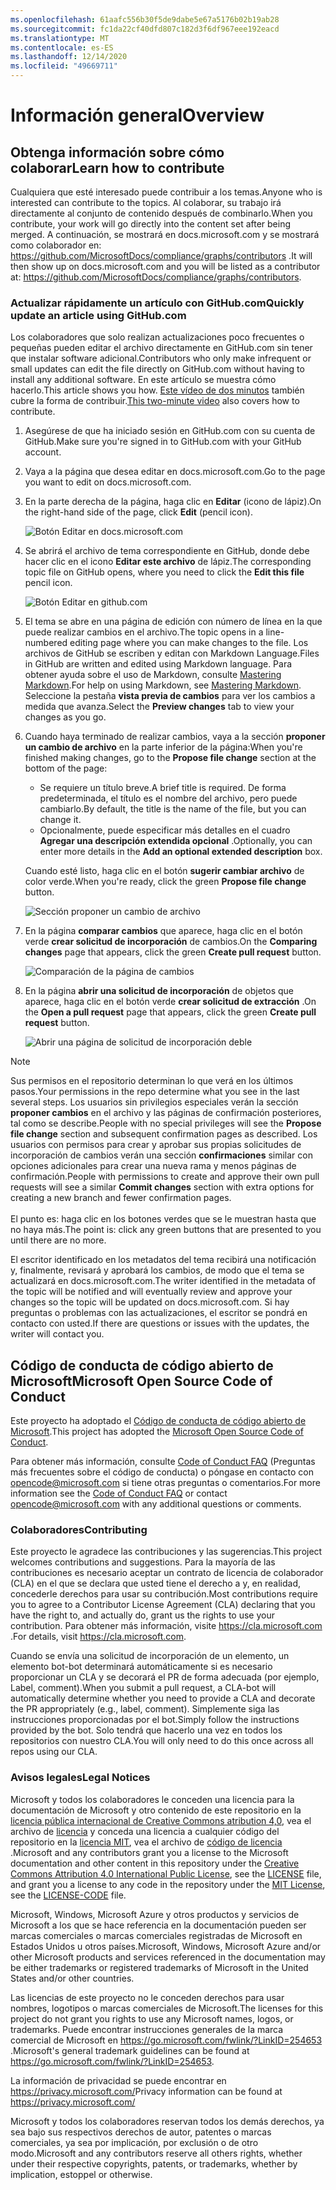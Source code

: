 ```yaml
---
ms.openlocfilehash: 61aafc556b30f5de9dabe5e67a5176b02b19ab28
ms.sourcegitcommit: fc1da22cf40dfd807c182d3f6df967eee192eacd
ms.translationtype: MT
ms.contentlocale: es-ES
ms.lasthandoff: 12/14/2020
ms.locfileid: "49669711"
---
```

# <a name="overview"></a><span data-ttu-id="14615-101">Información general</span><span class="sxs-lookup"><span data-stu-id="14615-101">Overview</span></span>

## <a name="learn-how-to-contribute"></a><span data-ttu-id="14615-102">Obtenga información sobre cómo colaborar</span><span class="sxs-lookup"><span data-stu-id="14615-102">Learn how to contribute</span></span>

<span data-ttu-id="14615-103">Cualquiera que esté interesado puede contribuir a los temas.</span><span class="sxs-lookup"><span data-stu-id="14615-103">Anyone who is interested can contribute to the topics.</span></span> <span data-ttu-id="14615-104">Al colaborar, su trabajo irá directamente al conjunto de contenido después de combinarlo.</span><span class="sxs-lookup"><span data-stu-id="14615-104">When you contribute, your work will go directly into the content set after being merged.</span></span> <span data-ttu-id="14615-105">A continuación, se mostrará en docs.microsoft.com y se mostrará como colaborador en: <https://github.com/MicrosoftDocs/compliance/graphs/contributors> .</span><span class="sxs-lookup"><span data-stu-id="14615-105">It will then show up on docs.microsoft.com and you will be listed as a contributor at: <https://github.com/MicrosoftDocs/compliance/graphs/contributors>.</span></span>

### <a name="quickly-update-an-article-using-githubcom"></a><span data-ttu-id="14615-106">Actualizar rápidamente un artículo con GitHub.com</span><span class="sxs-lookup"><span data-stu-id="14615-106">Quickly update an article using GitHub.com</span></span>

<span data-ttu-id="14615-107">Los colaboradores que solo realizan actualizaciones poco frecuentes o pequeñas pueden editar el archivo directamente en GitHub.com sin tener que instalar software adicional.</span><span class="sxs-lookup"><span data-stu-id="14615-107">Contributors who only make infrequent or small updates can edit the file directly on GitHub.com without having to install any additional software.</span></span> <span data-ttu-id="14615-108">En este artículo se muestra cómo hacerlo.</span><span class="sxs-lookup"><span data-stu-id="14615-108">This article shows you how.</span></span> <span data-ttu-id="14615-109">[Este vídeo de dos minutos](https://www.microsoft.com/videoplayer/embed/RE1XQTG) también cubre la forma de contribuir.</span><span class="sxs-lookup"><span data-stu-id="14615-109">[This two-minute video](https://www.microsoft.com/videoplayer/embed/RE1XQTG) also covers how to contribute.</span></span>

1. <span data-ttu-id="14615-110">Asegúrese de que ha iniciado sesión en GitHub.com con su cuenta de GitHub.</span><span class="sxs-lookup"><span data-stu-id="14615-110">Make sure you're signed in to GitHub.com with your GitHub account.</span></span>
2. <span data-ttu-id="14615-111">Vaya a la página que desea editar en docs.microsoft.com.</span><span class="sxs-lookup"><span data-stu-id="14615-111">Go to the page you want to edit on docs.microsoft.com.</span></span>
3. <span data-ttu-id="14615-112">En la parte derecha de la página, haga clic en **Editar** (icono de lápiz).</span><span class="sxs-lookup"><span data-stu-id="14615-112">On the right-hand side of the page, click **Edit** (pencil icon).</span></span>

   ![Botón Editar en docs.microsoft.com](compliance/media/quick-update-edit.png)

4. <span data-ttu-id="14615-114">Se abrirá el archivo de tema correspondiente en GitHub, donde debe hacer clic en el icono **Editar este archivo** de lápiz.</span><span class="sxs-lookup"><span data-stu-id="14615-114">The corresponding topic file on GitHub opens, where you need to click the **Edit this file** pencil icon.</span></span>

   ![Botón Editar en github.com](compliance/media/quick-update-github.png)

5. <span data-ttu-id="14615-116">El tema se abre en una página de edición con número de línea en la que puede realizar cambios en el archivo.</span><span class="sxs-lookup"><span data-stu-id="14615-116">The topic opens in a line-numbered editing page where you can make changes to the file.</span></span> <span data-ttu-id="14615-117">Los archivos de GitHub se escriben y editan con Markdown Language.</span><span class="sxs-lookup"><span data-stu-id="14615-117">Files in GitHub are written and edited using Markdown language.</span></span> <span data-ttu-id="14615-118">Para obtener ayuda sobre el uso de Markdown, consulte [Mastering Markdown](https://guides.github.com/features/mastering-markdown/).</span><span class="sxs-lookup"><span data-stu-id="14615-118">For help on using Markdown, see [Mastering Markdown](https://guides.github.com/features/mastering-markdown/).</span></span> <span data-ttu-id="14615-119">Seleccione la pestaña **vista previa de cambios** para ver los cambios a medida que avanza.</span><span class="sxs-lookup"><span data-stu-id="14615-119">Select the **Preview changes** tab to view your changes as you go.</span></span>

6. <span data-ttu-id="14615-120">Cuando haya terminado de realizar cambios, vaya a la sección **proponer un cambio de archivo** en la parte inferior de la página:</span><span class="sxs-lookup"><span data-stu-id="14615-120">When you're finished making changes, go to the **Propose file change** section at the bottom of the page:</span></span>

   - <span data-ttu-id="14615-121">Se requiere un título breve.</span><span class="sxs-lookup"><span data-stu-id="14615-121">A brief title is required.</span></span> <span data-ttu-id="14615-122">De forma predeterminada, el título es el nombre del archivo, pero puede cambiarlo.</span><span class="sxs-lookup"><span data-stu-id="14615-122">By default, the title is the name of the file, but you can change it.</span></span>
   - <span data-ttu-id="14615-123">Opcionalmente, puede especificar más detalles en el cuadro **Agregar una descripción extendida opcional** .</span><span class="sxs-lookup"><span data-stu-id="14615-123">Optionally, you can enter more details in the **Add an optional extended description** box.</span></span>

   <span data-ttu-id="14615-124">Cuando esté listo, haga clic en el botón **sugerir cambiar archivo** de color verde.</span><span class="sxs-lookup"><span data-stu-id="14615-124">When you're ready, click the green **Propose file change** button.</span></span>

   ![Sección proponer un cambio de archivo](compliance/media/propose-file-change.png)

7. <span data-ttu-id="14615-126">En la página **comparar cambios** que aparece, haga clic en el botón verde **crear solicitud de incorporación** de cambios.</span><span class="sxs-lookup"><span data-stu-id="14615-126">On the **Comparing changes** page that appears, click the green **Create pull request** button.</span></span>

   ![Comparación de la página de cambios](compliance/media/comparing-changes-page.png)

8. <span data-ttu-id="14615-128">En la página **abrir una solicitud de incorporación** de objetos que aparece, haga clic en el botón verde **crear solicitud de extracción** .</span><span class="sxs-lookup"><span data-stu-id="14615-128">On the **Open a pull request** page that appears, click the green **Create pull request** button.</span></span>

   ![Abrir una página de solicitud de incorporación deble](compliance/media/open-a-pull-request-page.png)

> [!NOTE]
> <span data-ttu-id="14615-130">Sus permisos en el repositorio determinan lo que verá en los últimos pasos.</span><span class="sxs-lookup"><span data-stu-id="14615-130">Your permissions in the repo determine what you see in the last several steps.</span></span> <span data-ttu-id="14615-131">Los usuarios sin privilegios especiales verán la sección **proponer cambios** en el archivo y las páginas de confirmación posteriores, tal como se describe.</span><span class="sxs-lookup"><span data-stu-id="14615-131">People with no special privileges will see the **Propose file change** section and subsequent confirmation pages as described.</span></span> <span data-ttu-id="14615-132">Los usuarios con permisos para crear y aprobar sus propias solicitudes de incorporación de cambios verán una sección **confirmaciones** similar con opciones adicionales para crear una nueva rama y menos páginas de confirmación.</span><span class="sxs-lookup"><span data-stu-id="14615-132">People with permissions to create and approve their own pull requests will see a similar **Commit changes** section with extra options for creating a new branch and fewer confirmation pages.</span></span><br/><br/><span data-ttu-id="14615-133">El punto es: haga clic en los botones verdes que se le muestran hasta que no haya más.</span><span class="sxs-lookup"><span data-stu-id="14615-133">The point is: click any green buttons that are presented to you until there are no more.</span></span>

<span data-ttu-id="14615-134">El escritor identificado en los metadatos del tema recibirá una notificación y, finalmente, revisará y aprobará los cambios, de modo que el tema se actualizará en docs.microsoft.com.</span><span class="sxs-lookup"><span data-stu-id="14615-134">The writer identified in the metadata of the topic will be notified and will eventually review and approve your changes so the topic will be updated on docs.microsoft.com.</span></span> <span data-ttu-id="14615-135">Si hay preguntas o problemas con las actualizaciones, el escritor se pondrá en contacto con usted.</span><span class="sxs-lookup"><span data-stu-id="14615-135">If there are questions or issues with the updates, the writer will contact you.</span></span>

## <a name="microsoft-open-source-code-of-conduct"></a><span data-ttu-id="14615-136">Código de conducta de código abierto de Microsoft</span><span class="sxs-lookup"><span data-stu-id="14615-136">Microsoft Open Source Code of Conduct</span></span>

<span data-ttu-id="14615-137">Este proyecto ha adoptado el [Código de conducta de código abierto de Microsoft](https://opensource.microsoft.com/codeofconduct/).</span><span class="sxs-lookup"><span data-stu-id="14615-137">This project has adopted the [Microsoft Open Source Code of Conduct](https://opensource.microsoft.com/codeofconduct/).</span></span>

<span data-ttu-id="14615-138">Para obtener más información, consulte [Code of Conduct FAQ](https://opensource.microsoft.com/codeofconduct/faq/) (Preguntas más frecuentes sobre el código de conducta) o póngase en contacto con [opencode@microsoft.com](mailto:opencode@microsoft.com) si tiene otras preguntas o comentarios.</span><span class="sxs-lookup"><span data-stu-id="14615-138">For more information see the [Code of Conduct FAQ](https://opensource.microsoft.com/codeofconduct/faq/) or contact [opencode@microsoft.com](mailto:opencode@microsoft.com) with any additional questions or comments.</span></span>

### <a name="contributing"></a><span data-ttu-id="14615-139">Colaboradores</span><span class="sxs-lookup"><span data-stu-id="14615-139">Contributing</span></span>

<span data-ttu-id="14615-140">Este proyecto le agradece las contribuciones y las sugerencias.</span><span class="sxs-lookup"><span data-stu-id="14615-140">This project welcomes contributions and suggestions.</span></span>  <span data-ttu-id="14615-141">Para la mayoría de las contribuciones es necesario aceptar un contrato de licencia de colaborador (CLA) en el que se declara que usted tiene el derecho a y, en realidad, concederle derechos para usar su contribución.</span><span class="sxs-lookup"><span data-stu-id="14615-141">Most contributions require you to agree to a Contributor License Agreement (CLA) declaring that you have the right to, and actually do, grant us the rights to use your contribution.</span></span> <span data-ttu-id="14615-142">Para obtener más información, visite <https://cla.microsoft.com> .</span><span class="sxs-lookup"><span data-stu-id="14615-142">For details, visit <https://cla.microsoft.com>.</span></span>

<span data-ttu-id="14615-143">Cuando se envía una solicitud de incorporación de un elemento, un elemento bot-bot determinará automáticamente si es necesario proporcionar un CLA y se decorará el PR de forma adecuada (por ejemplo, Label, comment).</span><span class="sxs-lookup"><span data-stu-id="14615-143">When you submit a pull request, a CLA-bot will automatically determine whether you need to provide a CLA and decorate the PR appropriately (e.g., label, comment).</span></span> <span data-ttu-id="14615-144">Simplemente siga las instrucciones proporcionadas por el bot.</span><span class="sxs-lookup"><span data-stu-id="14615-144">Simply follow the instructions provided by the bot.</span></span> <span data-ttu-id="14615-145">Solo tendrá que hacerlo una vez en todos los repositorios con nuestro CLA.</span><span class="sxs-lookup"><span data-stu-id="14615-145">You will only need to do this once across all repos using our CLA.</span></span>

### <a name="legal-notices"></a><span data-ttu-id="14615-146">Avisos legales</span><span class="sxs-lookup"><span data-stu-id="14615-146">Legal Notices</span></span>

<span data-ttu-id="14615-147">Microsoft y todos los colaboradores le conceden una licencia para la documentación de Microsoft y otro contenido de este repositorio en la [licencia pública internacional de Creative Commons atribution 4,0](https://creativecommons.org/licenses/by/4.0/legalcode), vea el archivo de [licencia](LICENSE) y conceda una licencia a cualquier código del repositorio en la [licencia MIT](https://opensource.org/licenses/MIT), vea el archivo de [código de licencia](LICENSE-CODE) .</span><span class="sxs-lookup"><span data-stu-id="14615-147">Microsoft and any contributors grant you a license to the Microsoft documentation and other content in this repository under the [Creative Commons Attribution 4.0 International Public License](https://creativecommons.org/licenses/by/4.0/legalcode), see the [LICENSE](LICENSE) file, and grant you a license to any code in the repository under the [MIT License](https://opensource.org/licenses/MIT), see the [LICENSE-CODE](LICENSE-CODE) file.</span></span>

<span data-ttu-id="14615-148">Microsoft, Windows, Microsoft Azure y otros productos y servicios de Microsoft a los que se hace referencia en la documentación pueden ser marcas comerciales o marcas comerciales registradas de Microsoft en Estados Unidos u otros países.</span><span class="sxs-lookup"><span data-stu-id="14615-148">Microsoft, Windows, Microsoft Azure and/or other Microsoft products and services referenced in the documentation may be either trademarks or registered trademarks of Microsoft in the United States and/or other countries.</span></span>

<span data-ttu-id="14615-149">Las licencias de este proyecto no le conceden derechos para usar nombres, logotipos o marcas comerciales de Microsoft.</span><span class="sxs-lookup"><span data-stu-id="14615-149">The licenses for this project do not grant you rights to use any Microsoft names, logos, or trademarks.</span></span> <span data-ttu-id="14615-150">Puede encontrar instrucciones generales de la marca comercial de Microsoft en <https://go.microsoft.com/fwlink/?LinkID=254653> .</span><span class="sxs-lookup"><span data-stu-id="14615-150">Microsoft's general trademark guidelines can be found at <https://go.microsoft.com/fwlink/?LinkID=254653>.</span></span>

<span data-ttu-id="14615-151">La información de privacidad se puede encontrar en <https://privacy.microsoft.com/></span><span class="sxs-lookup"><span data-stu-id="14615-151">Privacy information can be found at <https://privacy.microsoft.com/></span></span>

<span data-ttu-id="14615-152">Microsoft y todos los colaboradores reservan todos los demás derechos, ya sea bajo sus respectivos derechos de autor, patentes o marcas comerciales, ya sea por implicación, por exclusión o de otro modo.</span><span class="sxs-lookup"><span data-stu-id="14615-152">Microsoft and any contributors reserve all others rights, whether under their respective copyrights, patents, or trademarks, whether by implication, estoppel or otherwise.</span></span>
